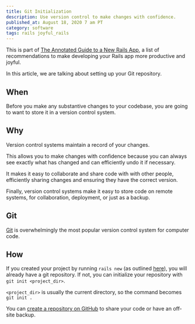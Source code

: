 ```yaml
---
title: Git Initialization
description: Use version control to make changes with confidence.
published_at: August 18, 2020 7 am PT
category: software
tags: rails joyful_rails
---
```


This is part of [The Annotated Guide to a New Rails
App](the_annotated_guide_to_a_new_rails_app), a list of
recommendations to make developing your Rails app more productive and joyful.

In this article, we are talking about setting up your Git repository.

## When

Before you make any substantive changes to your codebase, you are going to want
to store it in a version control system.

## Why

Version control systems maintain a record of your changes.

This allows you to make changes with confidence because you can always see
exactly what has changed and can efficiently undo it if necessary.

It makes it easy to collaborate and share code with with other people,
efficiently sharing changes and ensuring they have the correct version.

Finally, version control systems make it easy to store code on remote systems,
for collaboration, deployment, or just as a backup.

## Git

[Git](https://git-scm.com) is overwhelmingly the most popular version control
system for computer code.

## How

If you created your project by running `rails new` (as outlined
[here](rails_new)), you will already have a git repository. If not, you
can initialize your repository with `git init <project_dir>`.

`<project_dir>` is usually the current directory, so the command becomes `git
init .`

You can [create a repository on GitHub](https://github.com/new) to share your
code or have an off-site backup.
